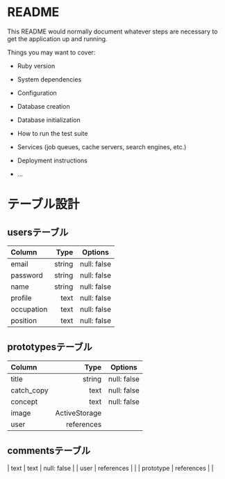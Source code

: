# README

This README would normally document whatever steps are necessary to get the
application up and running.

Things you may want to cover:

* Ruby version

* System dependencies

* Configuration

* Database creation

* Database initialization

* How to run the test suite

* Services (job queues, cache servers, search engines, etc.)

* Deployment instructions

* ...

# テーブル設計

## usersテーブル

| Column     | Type        | Options      |
|:-----------|------------:|:------------:|
| email      | string      | null: false  |
| password   | string      | null: false  |
| name       | string      | null: false  |
| profile    | text        | null: false  |
| occupation | text        | null: false  |
| position   | text        | null: false  |

## prototypesテーブル

| Column     | Type        | Options      |
|:-----------|------------:|:------------:|
| title      | string      | null: false  |
| catch_copy | text        | null: false  |
| concept    | text        | null: false  |
| image      |ActiveStorage|              |
| user       | references  |              |

## commentsテーブル

| text       | text        | null: false  |
| user       | references  |              |
| prototype  | references  |              |